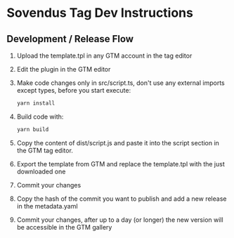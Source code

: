 # Sovendus Tag Dev Instructions

## Development / Release Flow

1. Upload the template.tpl in any GTM account in the tag editor
2. Edit the plugin in the GTM editor
3. Make code changes only in src/script.ts, don't use any external imports except types, before you start execute:

    ```bash
    yarn install
    ```

4. Build code with:

    ```bash
    yarn build
    ```

5. Copy the content of dist/script.js and paste it into the script section in the GTM tag editor.
6. Export the template from GTM and replace the template.tpl with the just downloaded one
7. Commit your changes
8. Copy the hash of the commit you want to publish and add a new release in the metadata.yaml
9. Commit your changes, after up to a day (or longer) the new version will be accessible in the GTM gallery
